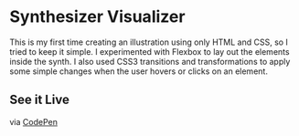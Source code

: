 # Synthesizer Visualizer

This is my first time creating an illustration using only HTML and CSS, so I tried to keep it simple. I experimented with Flexbox to lay out the elements inside the synth. I also used CSS3 transitions and transformations to apply some simple changes when the user hovers or clicks on an element.

## See it Live
via [CodePen](https://codepen.io/oorr90/pen/weLYjz)
